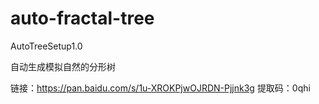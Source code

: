 # auto-fractal-tree


AutoTreeSetup1.0

自动生成模拟自然的分形树

链接：https://pan.baidu.com/s/1u-XROKPjwOJRDN-Pjjnk3g 
提取码：0qhi
